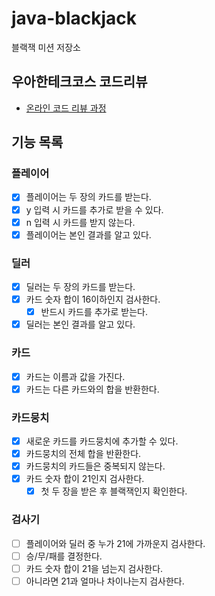 # java-blackjack

블랙잭 미션 저장소

## 우아한테크코스 코드리뷰

- [온라인 코드 리뷰 과정](https://github.com/woowacourse/woowacourse-docs/blob/master/maincourse/README.md)

## 기능 목록

### 플레이어

- [x] 플레이어는 두 장의 카드를 받는다.
- [x] y 입력 시 카드를 추가로 받을 수 있다.
- [x] n 입력 시 카드를 받지 않는다.
- [x] 플레이어는 본인 결과를 알고 있다.

### 딜러

- [x] 딜러는 두 장의 카드를 받는다.
- [x] 카드 숫자 합이 16이하인지 검사한다.
    - [x] 반드시 카드를 추가로 받는다.
- [x] 딜러는 본인 결과를 알고 있다.

### 카드

- [x] 카드는 이름과 값을 가진다.
- [x] 카드는 다른 카드와의 합을 반환한다.

### 카드뭉치

- [x] 새로운 카드를 카드뭉치에 추가할 수 있다.
- [x] 카드뭉치의 전체 합을 반환한다.
- [x] 카드뭉치의 카드들은 중복되지 않는다.
- [x] 카드 숫자 합이 21인지 검사한다.
    - [x] 첫 두 장을 받은 후 블랙잭인지 확인한다.

### 검사기

- [ ] 플레이어와 딜러 중 누가 21에 가까운지 검사한다.
- [ ] 승/무/패를 결정한다.
- [ ] 카드 숫자 합이 21을 넘는지 검사한다.
- [ ] 아니라면 21과 얼마나 차이나는지 검사한다.
